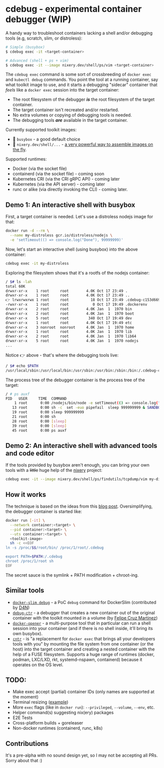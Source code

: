 # cdebug - experimental container debugger (WIP)

A handy way to troubleshoot containers lacking a shell and/or debugging tools
(e.g, scratch, slim, or distroless):

```sh
# Simple (busybox)
$ cdebug exec -it <target-container>

# Advanced (shell + ps + vim)
$ cdebug exec -it --image nixery.dev/shell/ps/vim <target-container>
```

The `cdebug exec` command is some sort of crossbreeding of `docker exec` and `kubectl debug` commands.
You point the tool at a running container, say what toolkit image to use, and it starts
a debugging "sidecar" container that _feels_ like a `docker exec` session into the target container:

- The root filesystem of the debugger **_is_** the root filesystem of the target container.
- The target container isn't recreated and/or restarted.
- No extra volumes or copying of debugging tools is needed.
- The debugging tools **_are_** available in the target container.

Currently supported toolkit images:

- 🧰 `busybox` - a good default choice
- 🧙 `nixery.dev/shell/...` - [a very powerful way to assemble images on the fly](https://nixery.dev/).

Supported runtimes:

- Docker (via the socket file)
- containerd (via the socket file) - coming soon
- Kubernetes CRI (via the CRI gRPC API) - coming later
- Kubernetes (via the API server) - coming later
- runc or alike (via directly invoking the CLI) - coming later.

## Demo 1: An interactive shell with busybox

First, a target container is needed. Let's use a distroless nodejs image for that:

```sh
docker run -d --rm \
  --name my-distroless gcr.io/distroless/nodejs \
  -e 'setTimeout(() => console.log("Done"), 99999999)'
```

Now, let's start an interactive shell (using busybox) into the above container:

```sh
cdebug exec -it my-distroless
```

Exploring the filesystem shows that it's a rootfs of the nodejs container:

```sh
/ $# ls -lah
total 60K
drwxr-xr-x    1 root     root        4.0K Oct 17 23:49 .
drwxr-xr-x    1 root     root        4.0K Oct 17 23:49 ..
👉 lrwxrwxrwx 1 root     root          18 Oct 17 23:49 .cdebug-c153d669 -> /proc/55/root/bin/
-rwxr-xr-x    1 root     root           0 Oct 17 19:49 .dockerenv
drwxr-xr-x    2 root     root        4.0K Jan  1  1970 bin
drwxr-xr-x    2 root     root        4.0K Jan  1  1970 boot
drwxr-xr-x    5 root     root         340 Oct 17 19:49 dev
drwxr-xr-x    1 root     root        4.0K Oct 17 19:49 etc
drwxr-xr-x    3 nonroot  nonroot     4.0K Jan  1  1970 home
drwxr-xr-x    1 root     root        4.0K Jan  1  1970 lib
drwxr-xr-x    2 root     root        4.0K Jan  1  1970 lib64
drwxr-xr-x    5 root     root        4.0K Jan  1  1970 nodejs
...
```

Notice 👉  above - that's where the debugging tools live:

```sh
/ $# echo $PATH
/usr/local/sbin:/usr/local/bin:/usr/sbin:/usr/bin:/sbin:/bin:/.cdebug-c153d669
```

The process tree of the debugger container is the process tree of the target:

```sh
/ # ps auxf
PID   USER     TIME  COMMAND
    1 root      0:00 /nodejs/bin/node -e setTimeout(() => console.log("Done"),
   13 root      0:00 sh -c  set -euo pipefail  sleep 999999999 & SANDBOX_PID=$!
   19 root      0:00 sleep 999999999
   21 root      0:00 sh
   28 root      0:00 [sleep]
   39 root      0:00 [sleep]
   45 root      0:00 ps auxf
```

## Demo 2: An interactive shell with advanced tools and code editor

If the tools provided by busybox aren't enough, you can bring your own tools with
a ~~little~~ huge help of the [nixery](https://nixery.dev/) project:

```sh
cdebug exec -it --image nixery.dev/shell/ps/findutils/tcpdump/vim my-distroless
```

## How it works

The technique is based on the ideas from this [blog post](https://iximiuz.com/en/posts/docker-debug-slim-containers).
Oversimplifying, the debugger container is started like:

```sh
docker run [-it] \
  --network container:<target> \
  --pid container:<target> \
  --uts container:<target> \
  <toolkit-image>
  sh -c <<EOF
ln -s /proc/$$/root/bin/ /proc/1/root/.cdebug

export PATH=$PATH:/.cdebug
chroot /proc/1/root sh
EOF
```

The secret sauce is the symlink + PATH modification + chroot-ing.

## Similar tools

- [`docker-slim debug`](https://github.com/docker-slim/docker-slim) - a PoC `debug` command for DockerSlim (contributed by [D4N](https://github.com/D4N))
- [`debug-ctr`](https://github.com/felipecruz91/debug-ctr) - a debugger that creates a new container out of the original container with the toolkit mounted in a volume (by [Felipe Cruz Martinez](https://github.com/felipecruz91))
- [`docker-opener`](https://github.com/artemkaxboy/docker-opener) - a multi-purpose tool that in particular can run a shell session into your container (and if there is no shell inside, it'll bring its own busybox).
- [`cntr`](https://github.com/Mic92/cntr) - is "a replacement for `docker exec` that brings all your developers tools with you" by mounting the file system from one container (or the host) into the target container and creating a nested container with the help of a FUSE filesystem. Supports a huge range of runtimes (docker, podman, LXC/LXD, rkt, systemd-nspawn, containerd) because it operates on the OS level.

## TODO:

- Make exec accept (partial) container IDs (only names are supported at the moment)
- Terminal resizing ([example](https://github.com/docker/cli/blob/110c4d92b883357c9fb3edc344c4fbec5f77896f/cli/command/container/tty.go#L71))
- More `exec` flags (like in `docker run`): `--privileged`, `--volume`, `--env`, etc.
- Helper command(s) suggesting nix(ery) packages
- E2E Tests
- Cross-platform builds + goreleaser
- Non-docker runtimes (containerd, runc, k8s)

## Contributions

It's a pre-alpha with no sound design yet, so I may not be accepting all PRs. Sorry about that :)
